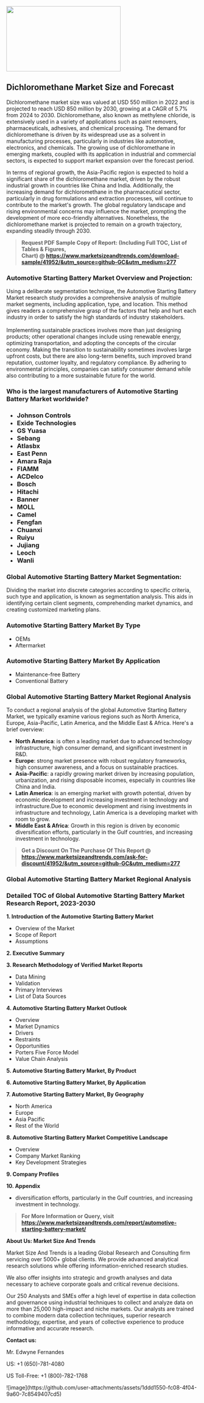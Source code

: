 <p><img class="alignnone size-medium wp-image-20088" src="https://ffe5etoiles.com/wp-content/uploads/2024/12/MST1-300x171.png" alt="" width="300" height="171" /></p><h2>Dichloromethane Market Size and Forecast</h2><p>Dichloromethane market size was valued at USD 550 million in 2022 and is projected to reach USD 850 million by 2030, growing at a CAGR of 5.7% from 2024 to 2030. Dichloromethane, also known as methylene chloride, is extensively used in a variety of applications such as paint removers, pharmaceuticals, adhesives, and chemical processing. The demand for dichloromethane is driven by its widespread use as a solvent in manufacturing processes, particularly in industries like automotive, electronics, and chemicals. The growing use of dichloromethane in emerging markets, coupled with its application in industrial and commercial sectors, is expected to support market expansion over the forecast period.</p><p>In terms of regional growth, the Asia-Pacific region is expected to hold a significant share of the dichloromethane market, driven by the robust industrial growth in countries like China and India. Additionally, the increasing demand for dichloromethane in the pharmaceutical sector, particularly in drug formulations and extraction processes, will continue to contribute to the market's growth. The global regulatory landscape and rising environmental concerns may influence the market, prompting the development of more eco-friendly alternatives. Nonetheless, the dichloromethane market is projected to remain on a growth trajectory, expanding steadily through 2030.</p></p><blockquote id="" class=""><strong>Request PDF Sample Copy of Report: (Including Full TOC, List of Tables &amp; Figures, Chart)&nbsp;@&nbsp;<strong><a href="https://www.marketsizeandtrends.com/download-sample/41952/&utm_source=github-GC&utm_medium=277" target="_blank">https://www.marketsizeandtrends.com/download-sample/41952/&utm_source=github-GC&utm_medium=277</a></strong></strong></blockquote><h3 id="" class="">Automotive Starting Battery Market&nbsp;Overview and Projection:</h3><p id="" class="">Using a deliberate segmentation technique, the Automotive Starting Battery Market research study provides a comprehensive analysis of multiple market segments, including application, type, and location. This method gives readers a comprehensive grasp of the factors that help and hurt each industry in order to satisfy the high standards of industry stakeholders. <br /> <br />Implementing sustainable practices involves more than just designing products; other operational changes include using renewable energy, optimizing transportation, and adopting the concepts of the circular economy. Making the transition to sustainability sometimes involves large upfront costs, but there are also long-term benefits, such improved brand reputation, customer loyalty, and regulatory compliance. By adhering to environmental principles, companies can satisfy consumer demand while also contributing to a more sustainable future for the world.</p><h3 id="" class="">Who is the largest manufacturers of&nbsp;Automotive Starting Battery Market worldwide?</h3><h3 class=""><p><ul><li>Johnson Controls </li><li> Exide Technologies </li><li> GS Yuasa </li><li> Sebang </li><li> Atlasbx </li><li> East Penn </li><li> Amara Raja </li><li> FIAMM </li><li> ACDelco </li><li> Bosch </li><li> Hitachi </li><li> Banner </li><li> MOLL </li><li> Camel </li><li> Fengfan </li><li> Chuanxi </li><li> Ruiyu </li><li> Jujiang </li><li> Leoch </li><li> Wanli</li></ul></p></h3><h3 id="" class="">Global&nbsp;Automotive Starting Battery Market Segmentation:</h3><p id="" class="">Dividing the market into discrete categories according to specific criteria, such type and application, is known as segmentation analysis. This aids in identifying certain client segments, comprehending market dynamics, and creating customized marketing plans.</p><h3 id="" class="">Automotive Starting Battery Market&nbsp;By Type</h3><p><p><ul><li>OEMs </li><li> Aftermarket</p></li></ul></p></p><h3 id="" class="">Automotive Starting Battery Market&nbsp;By Application</h3><p class=""><p><ul><li>Maintenance-free Battery </li><li> Conventional Battery</li></ul></p></p><h3 id="" class="">Global Automotive Starting Battery Market Regional Analysis</h3><p id="" class="">To conduct a regional analysis of the global Automotive Starting Battery Market, we typically examine various regions such as North America, Europe, Asia-Pacific, Latin America, and the Middle East &amp; Africa. Here's a brief overview:</p><ul><li><strong>North America</strong>: is often a leading market due to advanced technology infrastructure, high consumer demand, and significant investment in R&amp;D.</li><li><strong>Europe</strong>: strong market presence with robust regulatory frameworks, high consumer awareness, and a focus on sustainable practices.</li><li><strong>Asia-Pacific</strong>: a rapidly growing market driven by increasing population, urbanization, and rising disposable incomes, especially in countries like China and India.</li><li><strong>Latin America</strong>: is an emerging market with growth potential, driven by economic development and increasing investment in technology and infrastructure.Due to economic development and rising investments in infrastructure and technology, Latin America is a developing market with room to grow.</li><li><strong>Middle East &amp; Africa</strong>: Growth in this region is driven by economic diversification efforts, particularly in the Gulf countries, and increasing investment in technology.</li></ul><blockquote id="" class=""><strong>Get a Discount On The Purchase Of This Report @ <strong><a href="https://www.marketsizeandtrends.com/ask-for-discount/41952/&utm_source=github-GC&utm_medium=277" target="_blank">https://www.marketsizeandtrends.com/ask-for-discount/41952/&utm_source=github-GC&utm_medium=277</a></strong></strong></blockquote><h3 id="" class="">Global Automotive Starting Battery Market Regional Analysis</h3><h3 id="" class="">Detailed TOC of Global Automotive Starting Battery Market Research Report, 2023-2030</h3><p id="" class=""><strong>1. Introduction of the Automotive Starting Battery Market</strong></p><ul><li>Overview of the Market</li><li>Scope of Report</li><li>Assumptions</li></ul><p id="" class=""><strong>2. Executive Summary</strong></p><p id="" class=""><strong>3. Research Methodology of Verified Market Reports</strong></p><ul><li>Data Mining</li><li>Validation</li><li>Primary Interviews</li><li>List of Data Sources</li></ul><p id="" class=""><strong>4. Automotive Starting Battery Market Outlook</strong></p><ul><li>Overview</li><li>Market Dynamics</li><li>Drivers</li><li>Restraints</li><li>Opportunities</li><li>Porters Five Force Model</li><li>Value Chain Analysis</li></ul><p id="" class=""><strong>5. Automotive Starting Battery Market, By Product</strong></p><p id="" class=""><strong>6. Automotive Starting Battery Market, By Application</strong></p><p id="" class=""><strong>7. Automotive Starting Battery Market, By Geography</strong></p><ul><li>North America</li><li>Europe</li><li>Asia Pacific</li><li>Rest of the World</li></ul><p id="" class=""><strong>8. Automotive Starting Battery Market Competitive Landscape</strong></p><ul><li>Overview</li><li>Company Market Ranking</li><li>Key Development Strategies</li></ul><p id="" class=""><strong>9. Company Profiles</strong></p><p id="" class=""><strong>10. Appendix</strong></p><ul><li>diversification efforts, particularly in the Gulf countries, and increasing investment in technology.</li></ul><blockquote id="" class=""><strong>For More Information or Query, visit <strong><strong><a href="https://www.marketsizeandtrends.com/report/automotive-starting-battery-market/" target="_blank">https://www.marketsizeandtrends.com/report/automotive-starting-battery-market/</a></strong></strong></strong></blockquote><p id="" class=""><strong>About Us: Market Size And Trends</strong></p><p id="" class="">Market Size And Trends is a leading Global Research and Consulting firm servicing over 5000+ global clients. We provide advanced analytical research solutions while offering information-enriched research studies.</p><p id="" class="">We also offer insights into strategic and growth analyses and data necessary to achieve corporate goals and critical revenue decisions.</p><p id="" class="">Our 250 Analysts and SMEs offer a high level of expertise in data collection and governance using industrial techniques to collect and analyze data on more than 25,000 high-impact and niche markets. Our analysts are trained to combine modern data collection techniques, superior research methodology, expertise, and years of collective experience to produce informative and accurate research.</p><p id="" class=""><strong>Contact us:</strong></p><p id="" class="">Mr. Edwyne Fernandes</p><p id="" class="">US: +1 (650)-781-4080</p><p id="" class="">US Toll-Free: +1 (800)-782-1768</p>
![image](https://github.com/user-attachments/assets/1ddd1550-fc08-4f04-9a60-7c8549407cd5)
